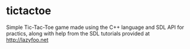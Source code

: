 tictactoe
=========

Simple Tic-Tac-Toe game made using the C++ language and SDL API for practics, along with help from the SDL tutorials provided at http://lazyfoo.net